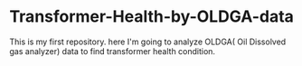 # Transformer-Health-by-OLDGA-data
This is my first repository. here I'm going to analyze OLDGA( Oil Dissolved gas analyzer) data to find transformer health condition. 
